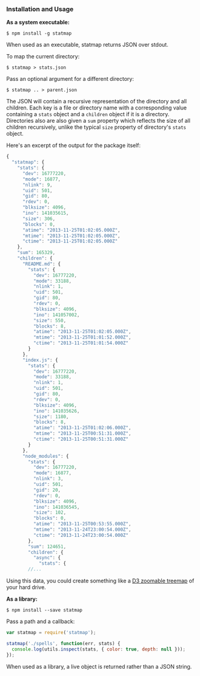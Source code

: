 ### Installation and Usage

**As a system executable:**

```
$ npm install -g statmap
```

When used as an executable, statmap returns JSON over stdout.

To map the current directory:

```
$ statmap > stats.json
```

Pass an optional argument for a different directory:


```
$ statmap .. > parent.json
```

The JSON will contain a recursive representation of the directory and all
children. Each key is a file or directory name with a corresponding value
containing a `stats` object and a `children` object if it is a directory.
Directories also are also given a `sum` property which reflects the size of all
children recursively, unlike the typical `size` property of directory's `stats`
object.

Here's an excerpt of the output for the package itself:

```javascript
{
  "statmap": {
    "stats": {
      "dev": 16777220,
      "mode": 16877,
      "nlink": 9,
      "uid": 501,
      "gid": 80,
      "rdev": 0,
      "blksize": 4096,
      "ino": 141035615,
      "size": 306,
      "blocks": 0,
      "atime": "2013-11-25T01:02:05.000Z",
      "mtime": "2013-11-25T01:02:05.000Z",
      "ctime": "2013-11-25T01:02:05.000Z"
    },
    "sum": 165329,
    "children": {
      "README.md": {
        "stats": {
          "dev": 16777220,
          "mode": 33188,
          "nlink": 1,
          "uid": 501,
          "gid": 80,
          "rdev": 0,
          "blksize": 4096,
          "ino": 141057002,
          "size": 550,
          "blocks": 8,
          "atime": "2013-11-25T01:02:05.000Z",
          "mtime": "2013-11-25T01:01:52.000Z",
          "ctime": "2013-11-25T01:01:54.000Z"
        }
      },
      "index.js": {
        "stats": {
          "dev": 16777220,
          "mode": 33188,
          "nlink": 1,
          "uid": 501,
          "gid": 80,
          "rdev": 0,
          "blksize": 4096,
          "ino": 141035626,
          "size": 1180,
          "blocks": 8,
          "atime": "2013-11-25T01:02:06.000Z",
          "mtime": "2013-11-25T00:51:31.000Z",
          "ctime": "2013-11-25T00:51:31.000Z"
        }
      },
      "node_modules": {
        "stats": {
          "dev": 16777220,
          "mode": 16877,
          "nlink": 3,
          "uid": 501,
          "gid": 20,
          "rdev": 0,
          "blksize": 4096,
          "ino": 141036545,
          "size": 102,
          "blocks": 0,
          "atime": "2013-11-25T00:53:55.000Z",
          "mtime": "2013-11-24T23:00:54.000Z",
          "ctime": "2013-11-24T23:00:54.000Z"
        },
        "sum": 124651,
        "children": {
          "async": {
            "stats": {
        //...
```

Using this data, you could create something like a
[D3 zoomable treemap](http://mbostock.github.io/d3/talk/20111018/treemap.html)
of your hard drive.


**As a library:**

```
$ npm install --save statmap
```

Pass a path and a callback:

```javascript
var statmap = require('statmap');

statmap('./spells', function(err, stats) {
  console.log(utils.inspect(stats, { color: true, depth: null }));
});

```

When used as a library, a live object is returned rather than a JSON string.
